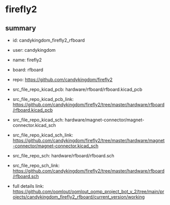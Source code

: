 # firefly2
 
## summary 
* id: candykingdom_firefly2_rfboard
* user: candykingdom
* name: firefly2
* board: rfboard
* repo: https://github.com/candykingdom/firefly2
* src_file_repo_kicad_pcb: hardware/rfboard/rfboard.kicad_pcb
* src_file_repo_kicad_pcb_link: https://github.com/candykingdom/firefly2/tree/master/hardware/rfboard/rfboard.kicad_pcb
* src_file_repo_kicad_sch: hardware/magnet-connector/magnet-connector.kicad_sch
* src_file_repo_kicad_sch_link: https://github.com/candykingdom/firefly2/tree/master/hardware/magnet-connector/magnet-connector.kicad_sch

* src_file_repo_sch: hardware/rfboard/rfboard.sch
* src_file_repo_sch_link: https://github.com/candykingdom/firefly2/tree/master/hardware/rfboard/rfboard.sch
* full details link: https://github.com/oomlout/oomlout_oomp_project_bot_v_2/tree/main/projects/candykingdom_firefly2_rfboard/current_version/working  






